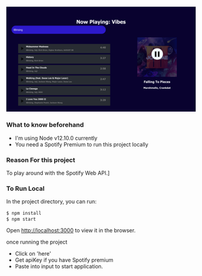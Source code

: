 ![Spotify Web App](./public/spotify-app-screenshot.png?raw=true "Title") 


### What to know beforehand
* I'm using Node v12.10.0 currently
* You need a Spotify Premium to run this project locally

### Reason For this project

To play around with the Spotify Web API.]

### To Run Local

In the project directory, you can run:


```
$ npm install
$ npm start
```

Open [http://localhost:3000](http://localhost:3000) to view it in the browser.


once running the project

* Click on 'here'
* Get apiKey if you have Spotify premium
* Paste into input to start application.

